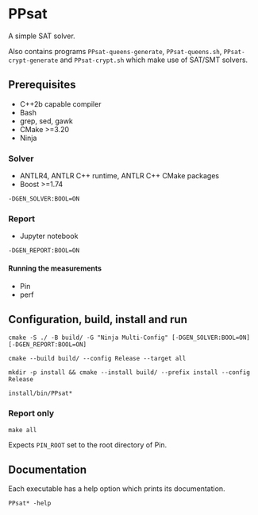 # PPsat

A simple SAT solver.

Also contains programs `PPsat-queens-generate`, `PPsat-queens.sh`, `PPsat-crypt-generate` and `PPsat-crypt.sh` which make use of SAT/SMT solvers.

## Prerequisites

* C++2b capable compiler
* Bash
* grep, sed, gawk
* CMake >=3.20
* Ninja

### Solver

* ANTLR4, ANTLR C++ runtime, ANTLR C++ CMake packages
* Boost >=1.74

`-DGEN_SOLVER:BOOL=ON`

### Report

* Jupyter notebook

`-DGEN_REPORT:BOOL=ON`

#### Running the measurements

* Pin
* perf

## Configuration, build, install and run

`cmake -S ./ -B build/ -G "Ninja Multi-Config" [-DGEN_SOLVER:BOOL=ON] [-DGEN_REPORT:BOOL=ON]`

`cmake --build build/ --config Release --target all`

`mkdir -p install && cmake --install build/ --prefix install --config Release`

`install/bin/PPsat*`

### Report only

`make all`

Expects `PIN_ROOT` set to the root directory of Pin.

## Documentation

Each executable has a help option which prints its documentation.

`PPsat* -help`
